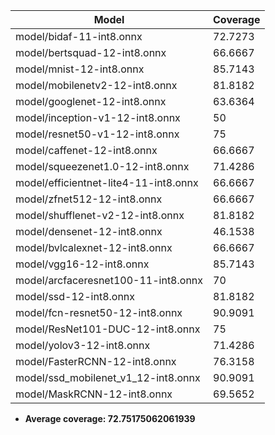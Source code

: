| Model                                 |   Coverage |
|---------------------------------------|------------|
| model/bidaf-11-int8.onnx              |    72.7273 |
| model/bertsquad-12-int8.onnx          |    66.6667 |
| model/mnist-12-int8.onnx              |    85.7143 |
| model/mobilenetv2-12-int8.onnx        |    81.8182 |
| model/googlenet-12-int8.onnx          |    63.6364 |
| model/inception-v1-12-int8.onnx       |    50      |
| model/resnet50-v1-12-int8.onnx        |    75      |
| model/caffenet-12-int8.onnx           |    66.6667 |
| model/squeezenet1.0-12-int8.onnx      |    71.4286 |
| model/efficientnet-lite4-11-int8.onnx |    66.6667 |
| model/zfnet512-12-int8.onnx           |    66.6667 |
| model/shufflenet-v2-12-int8.onnx      |    81.8182 |
| model/densenet-12-int8.onnx           |    46.1538 |
| model/bvlcalexnet-12-int8.onnx        |    66.6667 |
| model/vgg16-12-int8.onnx              |    85.7143 |
| model/arcfaceresnet100-11-int8.onnx   |    70      |
| model/ssd-12-int8.onnx                |    81.8182 |
| model/fcn-resnet50-12-int8.onnx       |    90.9091 |
| model/ResNet101-DUC-12-int8.onnx      |    75      |
| model/yolov3-12-int8.onnx             |    71.4286 |
| model/FasterRCNN-12-int8.onnx         |    76.3158 |
| model/ssd_mobilenet_v1_12-int8.onnx   |    90.9091 |
| model/MaskRCNN-12-int8.onnx           |    69.5652 |

- __Average coverage: 72.75175062061939__

